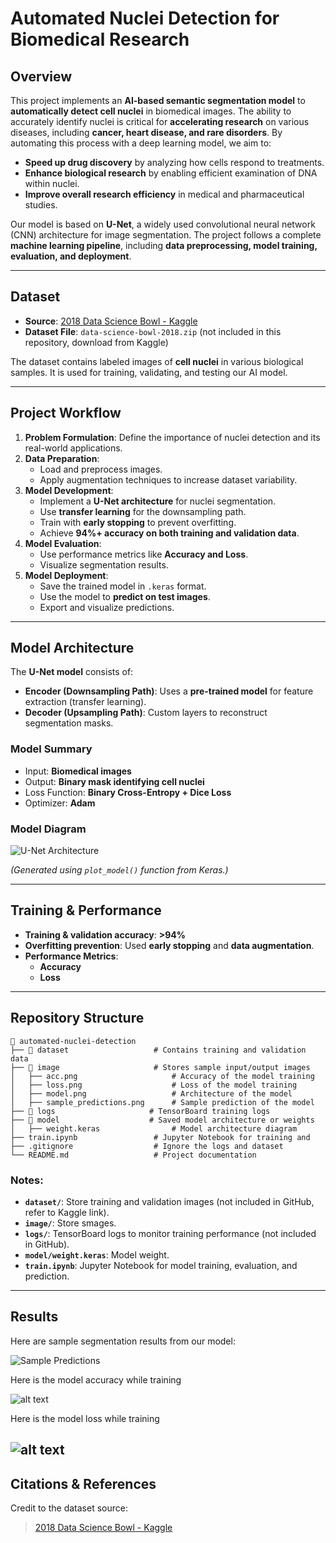 # Automated Nuclei Detection for Biomedical Research  

## Overview  

This project implements an **AI-based semantic segmentation model** to **automatically detect cell nuclei** in biomedical images. The ability to accurately identify nuclei is critical for **accelerating research** on various diseases, including **cancer, heart disease, and rare disorders**. By automating this process with a deep learning model, we aim to:  

- **Speed up drug discovery** by analyzing how cells respond to treatments.  
- **Enhance biological research** by enabling efficient examination of DNA within nuclei.  
- **Improve overall research efficiency** in medical and pharmaceutical studies.  

Our model is based on **U-Net**, a widely used convolutional neural network (CNN) architecture for image segmentation. The project follows a complete **machine learning pipeline**, including **data preprocessing, model training, evaluation, and deployment**.  

---

## Dataset  

- **Source**: [2018 Data Science Bowl - Kaggle](https://www.kaggle.com/competitions/data-science-bowl-2018/overview)  
- **Dataset File**: `data-science-bowl-2018.zip` (not included in this repository, download from Kaggle)  

The dataset contains labeled images of **cell nuclei** in various biological samples. It is used for training, validating, and testing our AI model.  

---

## Project Workflow  

1. **Problem Formulation**: Define the importance of nuclei detection and its real-world applications.  
2. **Data Preparation**:  
   - Load and preprocess images.  
   - Apply augmentation techniques to increase dataset variability.  
3. **Model Development**:  
   - Implement a **U-Net architecture** for nuclei segmentation.  
   - Use **transfer learning** for the downsampling path.  
   - Train with **early stopping** to prevent overfitting.  
   - Achieve **94%+ accuracy on both training and validation data**.  
4. **Model Evaluation**:  
   - Use performance metrics like **Accuracy and Loss**.  
   - Visualize segmentation results.  
5. **Model Deployment**:  
   - Save the trained model in `.keras` format.  
   - Use the model to **predict on test images**.  
   - Export and visualize predictions.  

---

## Model Architecture  

The **U-Net model** consists of:  
- **Encoder (Downsampling Path)**: Uses a **pre-trained model** for feature extraction (transfer learning).  
- **Decoder (Upsampling Path)**: Custom layers to reconstruct segmentation masks.  

### Model Summary  

- Input: **Biomedical images**  
- Output: **Binary mask identifying cell nuclei**  
- Loss Function: **Binary Cross-Entropy + Dice Loss**  
- Optimizer: **Adam**  

### Model Diagram  

![U-Net Architecture](image/model.png)  

*(Generated using `plot_model()` function from Keras.)*  

---

## Training & Performance  

- **Training & validation accuracy**: **>94%**  
- **Overfitting prevention**: Used **early stopping** and **data augmentation**.  
- **Performance Metrics**:  
  - **Accuracy**  
  - **Loss**  

---

## Repository Structure  

```
📂 automated-nuclei-detection  
├── 📂 dataset                   # Contains training and validation data  
├── 📂 image                     # Stores sample input/output images
│   ├── acc.png                     # Accuracy of the model training
│   ├── loss.png                    # Loss of the model training
│   ├── model.png                   # Architecture of the model
│   ├── sample_predictions.png      # Sample prediction of the model
├── 📂 logs                     # TensorBoard training logs  
├── 📂 model                    # Saved model architecture or weights  
│   ├── weight.keras                # Model architecture diagram  
├── train.ipynb                 # Jupyter Notebook for training and
├── .gitignore                  # Ignore the logs and dataset   
└── README.md                   # Project documentation  
```

### Notes:
- **`dataset/`**: Store training and validation images (not included in GitHub, refer to Kaggle link).  
- **`image/`**: Store smages.  
- **`logs/`**: TensorBoard logs to monitor training performance (not included in GitHub).
- **`model/weight.keras`**: Model weight.  
- **`train.ipynb`**: Jupyter Notebook for model training, evaluation, and prediction.  

---

## Results  

Here are sample segmentation results from our model:  

![Sample Predictions](image/sample_predictions.png)  

Here is the model accuracy while training

![alt text](image/acc.png)

Here is the model loss while training

![alt text](image/loss.png)
---

## Citations & References  

Credit to the dataset source:  

> [2018 Data Science Bowl - Kaggle](https://www.kaggle.com/competitions/data-science-bowl-2018/overview)  
